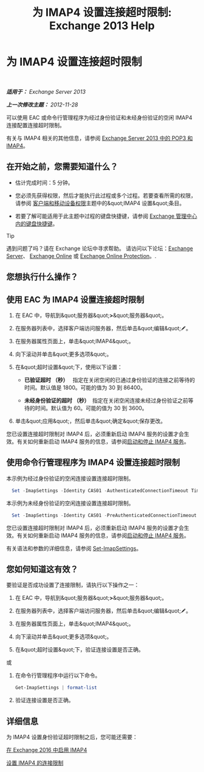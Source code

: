 ﻿---
title: '为 IMAP4 设置连接超时限制: Exchange 2013 Help'
TOCTitle: 为 IMAP4 设置连接超时限制
ms:assetid: 6b6a5bd1-a878-4a70-8e21-14d5042a58f1
ms:mtpsurl: https://technet.microsoft.com/zh-cn/library/Aa998665(v=EXCHG.150)
ms:contentKeyID: 50556594
ms.date: 05/21/2018
mtps_version: v=EXCHG.150
ms.translationtype: MT
---

# 为 IMAP4 设置连接超时限制

 

_**适用于：** Exchange Server 2013_

_**上一次修改主题：** 2012-11-28_

可以使用 EAC 或命令行管理程序为经过身份验证和未经身份验证的空闲 IMAP4 连接配置连接超时限制。

有关与 IMAP4 相关的其他信息，请参阅 [Exchange Server 2013 中的 POP3 和 IMAP4](pop3-and-imap4-in-exchange-server-2013-exchange-2013-help.md)。

## 在开始之前，您需要知道什么？

  - 估计完成时间：5 分钟。

  - 您必须先获得权限，然后才能执行此过程或多个过程。若要查看所需的权限，请参阅 [客户端和移动设备权限](clients-and-mobile-devices-permissions-exchange-2013-help.md)主题中的\&quot;IMAP4 设置\&quot;条目。

  - 若要了解可能适用于此主题中过程的键盘快捷键，请参阅 [Exchange 管理中心内的键盘快捷键](keyboard-shortcuts-in-the-exchange-admin-center-exchange-online-protection-help.md)。

> [!TIP]  
> 遇到问题了吗？请在 Exchange 论坛中寻求帮助。 请访问以下论坛：<a href="https://go.microsoft.com/fwlink/p/?linkid=60612">Exchange Server</a>、 <a href="https://go.microsoft.com/fwlink/p/?linkid=267542">Exchange Online</a> 或 <a href="https://go.microsoft.com/fwlink/p/?linkid=285351">Exchange Online Protection</a>。.


## 您想执行什么操作？

## 使用 EAC 为 IMAP4 设置连接超时限制

1.  在 EAC 中，导航到\&quot;服务器\&quot;**\>**\&quot;服务器\&quot;。

2.  在服务器列表中，选择客户端访问服务器，然后单击\&quot;编辑\&quot;![编辑图标](images/Bb124582.6f53ccb2-1f13-4c02-bea0-30690e6ea71d(EXCHG.150).gif "编辑图标")。

3.  在服务器属性页面上，单击\&quot;IMAP4\&quot;。

4.  向下滚动并单击\&quot;更多选项\&quot;。

5.  在\&quot;超时设置\&quot;下，使用以下设置：
    
      - **已验证超时 （秒）**   指定在关闭空闲的已通过身份验证的连接之前等待的时间。默认值是 1800。可能的值为 30 到 86400。
    
      - **未经身份验证的超时 （秒）**  指定在关闭空闲连接未经过身份验证之前等待的时间。默认值为 60。可能的值为 30 到 3600。

6.  单击\&quot;应用\&quot;，然后单击\&quot;确定\&quot;保存更改。

您已设置连接超时限制对 IMAP4 后，必须重新启动 IMAP4 服务的设置才会生效。有关如何重新启动 IMAP4 服务的信息，请参阅[启动和停止 IMAP4 服务](start-and-stop-the-imap4-services-exchange-2013-help.md)。

## 使用命令行管理程序为 IMAP4 设置连接超时限制

本示例为经过身份验证的空闲连接设置连接超时限制。

```powershell
  Set -ImapSettings -Identity CAS01 -AuthenticatedConnectionTimeout TimeValue
```

本示例为未经身份验证的空闲连接设置连接超时限制。

```powershell
  Set -ImapSettings -Identity CAS01 -PreAuthenticatedConnectionTimeout TimeValue
```

您已设置连接超时限制对 IMAP4 后，必须重新启动 IMAP4 服务的设置才会生效。有关如何重新启动 IMAP4 服务的信息，请参阅[启动和停止 IMAP4 服务](start-and-stop-the-imap4-services-exchange-2013-help.md)。

有关语法和参数的详细信息，请参阅 [Set-ImapSettings](https://technet.microsoft.com/zh-cn/library/aa998252\(v=exchg.150\))。

## 您如何知道这有效？

要验证是否成功设置了连接限制，请执行以下操作之一：

1.  在 EAC 中，导航到\&quot;服务器\&quot;**\>**\&quot;服务器\&quot;。

2.  在服务器列表中，选择客户端访问服务器，然后单击\&quot;编辑\&quot;![编辑图标](images/Bb124582.6f53ccb2-1f13-4c02-bea0-30690e6ea71d(EXCHG.150).gif "编辑图标")。

3.  在服务器属性页面上，单击\&quot;IMAP4\&quot;。

4.  向下滚动并单击\&quot;更多选项\&quot;。

5.  在\&quot;超时设置\&quot;下，验证连接设置是否正确。

或

1.  在命令行管理程序中运行以下命令。
    
    ```powershell
    Get-ImapSettings | format-list
    ```

2.  验证连接设置是否正确。

## 详细信息

为 IMAP4 设置身份验证超时限制之后，您可能还需要：

[在 Exchange 2016 中启用 IMAP4](enable-imap4-in-exchange-2013-exchange-2013-help.md)

[设置 IMAP4 的连接限制](set-connection-limits-for-imap4-exchange-2013-help.md)

